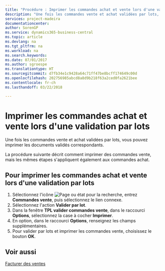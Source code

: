 ```yaml
---
title: "Procédure : Imprimer les commandes achat et vente lors d'une validation par lots"
description: "Une fois les commandes vente et achat validées par lots, vous pouvez imprimer les documents validés correspondants."
services: project-madeira
documentationcenter: 
author: SorenGP
ms.service: dynamics365-business-central
ms.topic: article
ms.devlang: na
ms.tgt_pltfrm: na
ms.workload: na
ms.search.keywords: 
ms.date: 07/01/2017
ms.author: sgroespe
ms.translationtype: HT
ms.sourcegitcommit: d7fb34e1c9428a64c71ff47be8bcff174649c00d
ms.openlocfilehash: 202756985abcd8a8d9b218f63a2ced0fa2621bee
ms.contentlocale: fr-ch
ms.lasthandoff: 03/22/2018

---
```

# <a name="print-sales-and-purchase-orders-during-batch-posting"></a>Imprimer les commandes achat et vente lors d'une validation par lots
Une fois les commandes vente et achat validées par lots, vous pouvez imprimer les documents validés correspondants.  

La procédure suivante décrit comment imprimer des commandes vente, mais les mêmes étapes s'appliquent également aux commandes achat.  

## <a name="to-print-sales-and-purchase-orders-during-batch-posting"></a>Pour imprimer les commandes achat et vente lors d'une validation par lots  

1.  Sélectionnez l'icône ![Page ou état pour la recherche](../../media/ui-search/search_small.png "Page ou état pour la recherche"), entrez **Commandes vente**, puis sélectionnez le lien connexe.  
2.  Sélectionnez l'action **Valider par lot**.  
3.  Dans la fenêtre **TPL valider commandes vente**, dans le raccourci **Options**, sélectionnez la case à cocher **Imprimer**.  
4.  En option, dans le raccourci **Options**, renseignez les champs supplémentaires.  
5.  Pour valider par lots et imprimer les commandes vente, choisissez le bouton **OK**.  

## <a name="see-also"></a>Voir aussi  
[Facturer des ventes](../../sales-how-invoice-sales.md)

